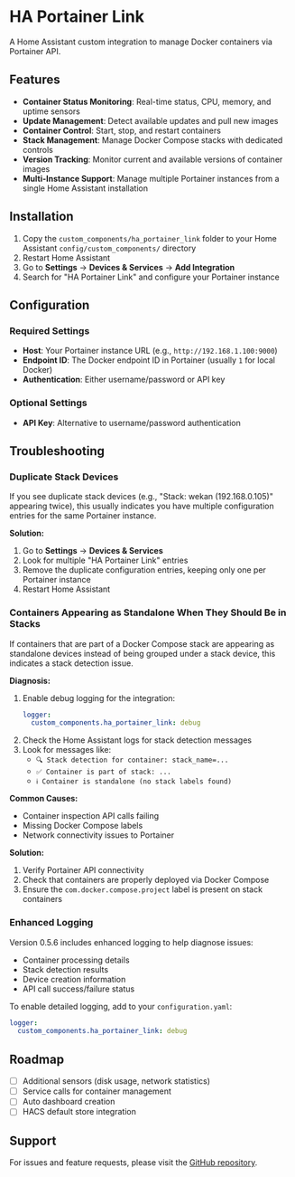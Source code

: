 # HA Portainer Link

A Home Assistant custom integration to manage Docker containers via Portainer API.

## Features

- **Container Status Monitoring**: Real-time status, CPU, memory, and uptime sensors
- **Update Management**: Detect available updates and pull new images
- **Container Control**: Start, stop, and restart containers
- **Stack Management**: Manage Docker Compose stacks with dedicated controls
- **Version Tracking**: Monitor current and available versions of container images
- **Multi-Instance Support**: Manage multiple Portainer instances from a single Home Assistant installation

## Installation

1. Copy the `custom_components/ha_portainer_link` folder to your Home Assistant `config/custom_components/` directory
2. Restart Home Assistant
3. Go to **Settings** → **Devices & Services** → **Add Integration**
4. Search for "HA Portainer Link" and configure your Portainer instance

## Configuration

### Required Settings
- **Host**: Your Portainer instance URL (e.g., `http://192.168.1.100:9000`)
- **Endpoint ID**: The Docker endpoint ID in Portainer (usually `1` for local Docker)
- **Authentication**: Either username/password or API key

### Optional Settings
- **API Key**: Alternative to username/password authentication

## Troubleshooting

### Duplicate Stack Devices
If you see duplicate stack devices (e.g., "Stack: wekan (192.168.0.105)" appearing twice), this usually indicates you have multiple configuration entries for the same Portainer instance.

**Solution:**
1. Go to **Settings** → **Devices & Services**
2. Look for multiple "HA Portainer Link" entries
3. Remove the duplicate configuration entries, keeping only one per Portainer instance
4. Restart Home Assistant

### Containers Appearing as Standalone When They Should Be in Stacks
If containers that are part of a Docker Compose stack are appearing as standalone devices instead of being grouped under a stack device, this indicates a stack detection issue.

**Diagnosis:**
1. Enable debug logging for the integration:
   ```yaml
   logger:
     custom_components.ha_portainer_link: debug
   ```
2. Check the Home Assistant logs for stack detection messages
3. Look for messages like:
   - `🔍 Stack detection for container: stack_name=...`
   - `✅ Container is part of stack: ...`
   - `ℹ️ Container is standalone (no stack labels found)`

**Common Causes:**
- Container inspection API calls failing
- Missing Docker Compose labels
- Network connectivity issues to Portainer

**Solution:**
1. Verify Portainer API connectivity
2. Check that containers are properly deployed via Docker Compose
3. Ensure the `com.docker.compose.project` label is present on stack containers

### Enhanced Logging
Version 0.5.6 includes enhanced logging to help diagnose issues:
- Container processing details
- Stack detection results
- Device creation information
- API call success/failure status

To enable detailed logging, add to your `configuration.yaml`:
```yaml
logger:
  custom_components.ha_portainer_link: debug
```

## Roadmap

- [ ] Additional sensors (disk usage, network statistics)
- [ ] Service calls for container management
- [ ] Auto dashboard creation
- [ ] HACS default store integration

## Support

For issues and feature requests, please visit the [GitHub repository](https://github.com/rob0r7/ha_portainer_link).


